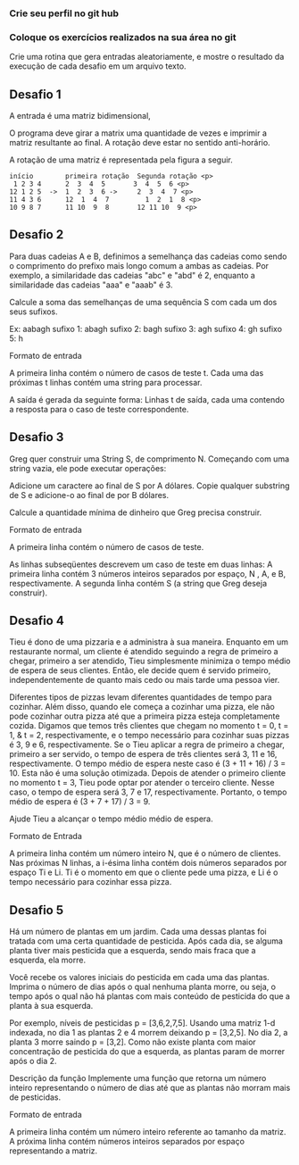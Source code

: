 
### Crie seu perfil no git hub
### Coloque os exercícios realizados na sua área no git

Crie uma rotina que gera entradas aleatoriamente, e mostre o resultado da execução de cada desafio em um arquivo texto.

## Desafio 1

A entrada é uma matriz bidimensional, 

O programa deve girar a matrix uma quantidade de vezes e imprimir a matriz resultante ao final. A rotação deve estar no sentido anti-horário.

A rotação de uma matriz é representada pela figura a seguir. 

```
início        primeira rotação  Segunda rotação <p>
 1 2 3 4      2  3  4  5       3  4  5  6 <p>
12 1 2 5  ->  1  2  3  6 ->     2  3  4  7 <p>
11 4 3 6      12  1  4  7         1  2  1  8 <p>
10 9 8 7      11 10  9  8       12 11 10  9 <p>
```

## Desafio 2

Para duas cadeias A e B, definimos a semelhança das cadeias como sendo o comprimento do prefixo mais longo comum a ambas as cadeias. Por exemplo, a similaridade das cadeias "abc" e "abd" é 2, enquanto a similaridade das cadeias "aaa" e "aaab" é 3.

Calcule a soma das semelhanças de uma sequência S com cada um dos seus sufixos.

Ex: aabagh
sufixo 1: abagh
sufixo 2: bagh
sufixo 3: agh
sufixo 4: gh
sufixo 5: h


Formato de entrada

A primeira linha contém o número de casos de teste t.
Cada uma das próximas t linhas contém uma string para processar.


A saída é gerada da seguinte forma: Linhas t de saída, cada uma contendo a resposta para o caso de teste correspondente.

## Desafio 3

Greg quer construir uma String S, de comprimento N. Começando com uma string vazia, ele pode executar operações:

Adicione um caractere ao final de S por A dólares.
Copie qualquer substring de S e adicione-o ao final de por B dólares.

Calcule a quantidade mínima de dinheiro que Greg precisa construir.

Formato de entrada

A primeira linha contém o número de casos de teste.

As linhas subseqüentes descrevem um caso de teste em duas linhas:
A primeira linha contém 3 números inteiros separados por espaço, N , A, e B, respectivamente.
A segunda linha contém S (a string que Greg deseja construir).

## Desafio 4


Tieu é dono de uma pizzaria e a administra à sua maneira. Enquanto em um restaurante normal, um cliente é atendido seguindo a regra de primeiro a chegar, primeiro a ser atendido, Tieu simplesmente minimiza o tempo médio de espera de seus clientes. Então, ele decide quem é servido primeiro, independentemente de quanto mais cedo ou mais tarde uma pessoa vier.

Diferentes tipos de pizzas levam diferentes quantidades de tempo para cozinhar. Além disso, quando ele começa a cozinhar uma pizza, ele não pode cozinhar outra pizza até que a primeira pizza esteja completamente cozida. Digamos que temos três clientes que chegam no momento t = 0, t = 1, & t = 2, respectivamente, e o tempo necessário para cozinhar suas pizzas é 3, 9 e 6, respectivamente. Se o Tieu aplicar a regra de primeiro a chegar, primeiro a ser servido, o tempo de espera de três clientes será 3, 11 e 16, respectivamente. O tempo médio de espera neste caso é (3 + 11 + 16) / 3 = 10. Esta não é uma solução otimizada. Depois de atender o primeiro cliente no momento t = 3, Tieu pode optar por atender o terceiro cliente. Nesse caso, o tempo de espera será 3, 7 e 17, respectivamente. Portanto, o tempo médio de espera é (3 + 7 + 17) / 3 = 9.

Ajude Tieu a alcançar o tempo médio médio de espera.

Formato de Entrada

A primeira linha contém um número inteiro N, que é o número de clientes.
Nas próximas N linhas, a i-ésima linha contém dois números separados por espaço Ti e Li. Ti é o momento em que o cliente pede uma pizza, e Li é o tempo necessário para cozinhar essa pizza.

## Desafio 5

Há um número de plantas em um jardim. Cada uma dessas plantas foi tratada com uma certa quantidade de pesticida. Após cada dia, se alguma planta tiver mais pesticida que a esquerda, sendo mais fraca que a esquerda, ela morre.

Você recebe os valores iniciais do pesticida em cada uma das plantas. Imprima o número de dias após o qual nenhuma planta morre, ou seja, o tempo após o qual não há plantas com mais conteúdo de pesticida do que a planta à sua esquerda.

Por exemplo, níveis de pesticidas p = [3,6,2,7,5]. Usando uma matriz 1-d indexada, no dia 1 as plantas 2 e 4 morrem deixando p = [3,2,5]. No dia 2, a planta 3 morre saindo p = [3,2]. Como não existe planta com maior concentração de pesticida do que a esquerda, as plantas param de morrer após o dia 2.

Descrição da função
Implemente uma função que retorna um número inteiro representando o número de dias até que as plantas não morram mais de pesticidas.

Formato de entrada

A primeira linha contém um número inteiro referente ao tamanho da matriz.
A próxima linha contém números inteiros separados por espaço representando a matriz.
